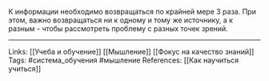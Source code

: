 К информации необходимо возвращаться по крайней мере 3 раза. При этом, важно возвращаться ни к одному и тому же источнику, а к разным - чтобы рассмотреть проблему с разных точек зрений.
___
Links: [[Учеба и обучение]] [[Мышление]] [[Фокус на качество знаний]]
Tags: #система_обучения #мышление 
References: [[Как научиться учиться]]